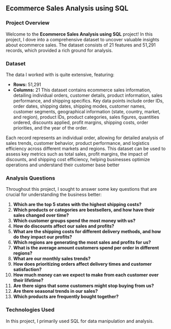 ## Ecommerce Sales Analysis using SQL

### Project Overview

Welcome to the **Ecommerce Sales Analysis using SQL** project! In this project, I dove into a comprehensive dataset to uncover valuable insights about ecommerce sales. The dataset consists of 21 features and 51,291 records, which provided a rich ground for analysis.

### Dataset
The data I worked with is quite extensive, featuring:
- **Rows:** 51,291
- **Columns:** 21
This dataset contains ecommerce sales information, detailing individual orders, customer details, product information, sales performance, and shipping specifics. Key data points include order IDs, order dates, shipping dates, shipping modes, customer names, customer segments, geographical information (state, country, market, and region), product IDs, product categories, sales figures, quantities ordered, discounts applied, profit margins, shipping costs, order priorities, and the year of the order.

Each record represents an individual order, allowing for detailed analysis of sales trends, customer behavior, product performance, and logistics efficiency across different markets and regions. This dataset can be used to assess key metrics such as total sales, profit margins, the impact of discounts, and shipping cost efficiency, helping businesses optimize operations and understand their customer base better

### Analysis Questions
Throughout this project, I sought to answer some key questions that are crucial for understanding the business better:

1. **Which are the top 5 states with the highest shipping costs?**
2. **Which products or categories are bestsellers, and how have their sales changed over time?**
3. **Which customer groups spend the most money with us?**
4. **How do discounts affect our sales and profits?**
5. **What are the shipping costs for different delivery methods, and how do they impact our profits?**
6. **Which regions are generating the most sales and profits for us?**
7. **What is the average amount customers spend per order in different regions?**
8. **What are our monthly sales trends?**
9. **How does prioritizing orders affect delivery times and customer satisfaction?**
10. **How much money can we expect to make from each customer over their lifetime?**
11. **Are there signs that some customers might stop buying from us?**
12. **Are there seasonal trends in our sales?**
13. **Which products are frequently bought together?**

### Technologies Used
In this project, I primarily used SQL for data manipulation and analysis.

